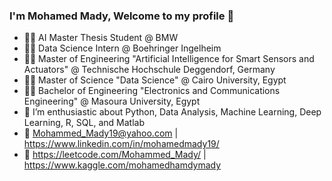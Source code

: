 ### I'm Mohamed Mady, Welcome to my profile 👋

- 👨‍💻 AI Master Thesis Student @ BMW
- 👨‍💻 Data Science Intern @ Boehringer Ingelheim
- 👨‍🎓 Master of Engineering "Artificial Intelligence for Smart Sensors and Actuators" @ Technische Hochschule Deggendorf, Germany
- 👨‍🎓 Master of Science "Data Science" @ Cairo University, Egypt
- 👨‍🎓 Bachelor of Engineering "Electronics and Communications Engineering" @ Masoura University, Egypt
- 🤠 I’m enthusiastic about Python, Data Analysis, Machine Learning, Deep Learning, R, SQL, and Matlab
- 💬 Mohammed_Mady19@yahoo.com | https://www.linkedin.com/in/mohamedmady19/
- 💬 https://leetcode.com/Mohammed_Mady/ | https://www.kaggle.com/mohamedhamdymady
